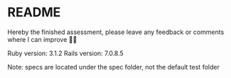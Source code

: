 # README

Hereby the finished assessment, please leave any feedback or comments where I can improve 🦫😄

Ruby version: 3.1.2
Rails version: 7.0.8.5

Note: specs are located under the spec folder, not the default test folder
